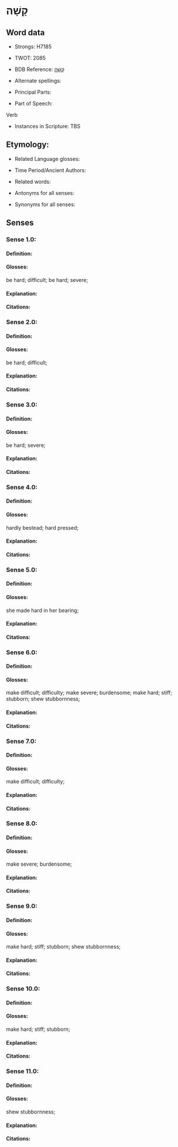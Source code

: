 # קָשָׁה

<!-- Status: S2="NeedsEdits" -->
<!-- Lexica used for edits:   -->

## Word data

* Strongs: H7185

* TWOT: 2085

* BDB Reference: [קָשָׁה](rc://en/bdb/dict/s.ds.aa)

* Alternate spellings:

* Principal Parts:

* Part of Speech:

Verb

* Instances in Scripture: TBS

## Etymology:

* Related Language glosses:

* Time Period/Ancient Authors:

* Related words:

* Antonyms for all senses:

* Synonyms for all senses:

## Senses

### Sense 1.0:

#### Definition:

#### Glosses:

be hard; difficult; be hard; severe; 

#### Explanation:

#### Citations:



### Sense 2.0:

#### Definition:

#### Glosses:

be hard; difficult; 

#### Explanation:

#### Citations:



### Sense 3.0:

#### Definition:

#### Glosses:

be hard; severe; 

#### Explanation:

#### Citations:



### Sense 4.0:

#### Definition:

#### Glosses:

hardly bestead; hard pressed; 

#### Explanation:

#### Citations:



### Sense 5.0:

#### Definition:

#### Glosses:

she made hard in her bearing; 

#### Explanation:

#### Citations:



### Sense 6.0:

#### Definition:

#### Glosses:

make difficult; difficulty; make severe; burdensome; make hard; stiff; stubborn; shew stubbornness; 

#### Explanation:

#### Citations:



### Sense 7.0:

#### Definition:

#### Glosses:

make difficult; difficulty; 

#### Explanation:

#### Citations:



### Sense 8.0:

#### Definition:

#### Glosses:

make severe; burdensome; 

#### Explanation:

#### Citations:



### Sense 9.0:

#### Definition:

#### Glosses:

make hard; stiff; stubborn; shew stubbornness; 

#### Explanation:

#### Citations:



### Sense 10.0:

#### Definition:

#### Glosses:

make hard; stiff; stubborn; 

#### Explanation:

#### Citations:



### Sense 11.0:

#### Definition:

#### Glosses:

shew stubbornness; 

#### Explanation:

#### Citations:



